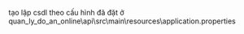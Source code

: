 tạo lập csdl theo cấu hình đã đặt ở quan_ly_do_an_online\api\src\main\resources\application.properties
